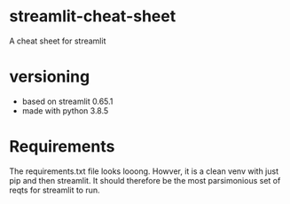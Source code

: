 # streamlit-cheat-sheet
A cheat sheet for streamlit

# versioning
* based on streamlit 0.65.1
* made with python 3.8.5

# Requirements
The requirements.txt file looks looong.
Howver, it is a clean venv with just pip and then streamlit.
It should therefore be the most parsimonious set of reqts for streamlit to run.

